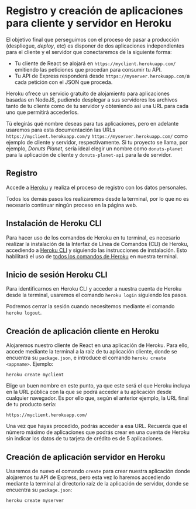 
# Registro y creación de aplicaciones para cliente y servidor en Heroku

El objetivo final que perseguimos con el proceso de pasar a producción (despliegue, _deploy_, etc) es disponer de dos aplicaciones independientes para el cliente y el servidor que conectaremos de la siguiente forma:

- Tu cliente de React se alojará en `https://myclient.herokuapp.com/` emitiendo las peticiones que procedan para consumir tu API.
- Tu API de Express responderá desde `https://myserver.herokuapp.com/`a cada petición con el JSON que proceda.

Heroku ofrece un servicio gratuito de alojamiento para aplicaciones basadas en NodeJS, pudiendo desplegar a sus servidores los archivos tanto de tu cliente como de tu servidor y obteniendo así una URL para cada uno que permitirá accederlos.

Tú elegirás qué nombre deseas para tus aplicaciones, pero en adelante usaremos para esta documentación las URLs `https://myclient.herokuapp.com/`y `https://myserver.herokuapp.com/` como ejemplo de cliente y servidor, respectivamente. Si tu proyecto se llama, por ejemplo, _Donuts Planet_, sería ideal elegir un nombre como `donuts-planet` para la aplicación de cliente y `donuts-planet-api` para la de servidor.

## Registro 
Accede a [Heroku](https://www.heroku.com/) y realiza el proceso de registro con los datos personales.

Todos los demás pasos los realizaremos desde la terminal, por lo que no es necesario continuar ningún proceso en la página web.

## Instalación de Heroku CLI
Para hacer uso de los comandos de Heroku en tu terminal, es necesario realizar la instalación de la Interfaz de Línea de Comandos (CLI) de Heroku, accediendo a [Heroku CLI](https://devcenter.heroku.com/articles/heroku-cli) y siguiendo las instrucciones de instalación. 
Esto habilitará el uso de [todos los comandos de Heroku](https://devcenter.heroku.com/articles/heroku-cli-commands) en nuestra terminal.

## Inicio de sesión Heroku CLI
Para identificarnos en Heroku CLI y acceder a nuestra cuenta de Heroku desde la terminal, usaremos el comando `heroku login` siguiendo los pasos. 

Podremos cerrar la sesión cuando necesitemos mediante el comando `heroku logout`.

## Creación de aplicación cliente en Heroku

Alojaremos nuestro cliente de React en una aplicación de Heroku. Para ello, accede mediante la terminal a la raíz de tu aplicación cliente, donde se encuentra su `package.json`, e introduce el comando `heroku create <appname>`. Ejemplo:

    heroku create myclient

Elige un buen nombre en este punto, ya que este será el que Heroku incluya en la URL pública con la que se podrá acceder a tu aplicación desde cualquier navegador. Es por ello que, según el anterior ejemplo, la URL final de tu producto sería:

    https://myclient.herokuapp.com/

Una vez que hayas procedido, podrás acceder a esa URL. Recuerda que el número máximo de aplicaciones que podrás crear en una cuenta de Heroku sin indicar los datos de tu tarjeta de crédito es de 5 aplicaciones.

## Creación de aplicación servidor en Heroku

Usaremos de nuevo el comando `create` para crear nuestra aplicación donde alojaremos tu API de Express, pero esta vez lo haremos accediendo mediante la terminal al directorio raíz de la aplicación de servidor, donde se encuentra su `package.json`: 

    heroku create myserver
